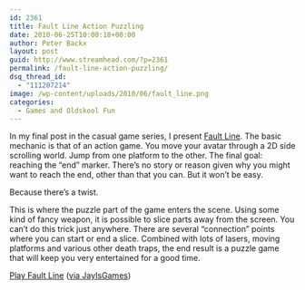 ```yaml
---
id: 2361
title: Fault Line Action Puzzling
date: 2010-06-25T10:00:18+00:00
author: Peter Backx
layout: post
guid: http://www.streamhead.com/?p=2361
permalink: /fault-line-action-puzzling/
dsq_thread_id:
  - "111207214"
image: /wp-content/uploads/2010/06/fault_line.png
categories:
  - Games and Oldskool Fun
---
```

In my final post in the casual game series, I present <a title="Fault Line" href="http://www.nitrome.com/games/faultline/" target="_blank">Fault Line</a>. The basic mechanic is that of an action game. You move your avatar through a 2D side scrolling world. Jump from one platform to the other. The final goal: reaching the &#8220;end&#8221; marker. There&#8217;s no story or reason given why you might want to reach the end, other than that you can. But it won&#8217;t be easy.

Because there&#8217;s a twist.

<!--more-->This is where the puzzle part of the game enters the scene. Using some kind of fancy weapon, it is possible to slice parts away from the screen. You can&#8217;t do this trick just anywhere. There are several &#8220;connection&#8221; points where you can start or end a slice. Combined with lots of lasers, moving platforms and various other death traps, the end result is a puzzle game that will keep you very entertained for a good time.

<a title="Fault Line" href="http://www.nitrome.com/games/faultline/" target="_blank">Play Fault Line</a> (<a title="Fault Line Walkthrough Guide, review, ..." href="http://jayisgames.com/archives/2010/06/fault_line.php" target="_blank">via JayIsGames</a>)

<!-- AddThis Advanced Settings generic via filter on the_content -->

<!-- AddThis Share Buttons generic via filter on the_content -->